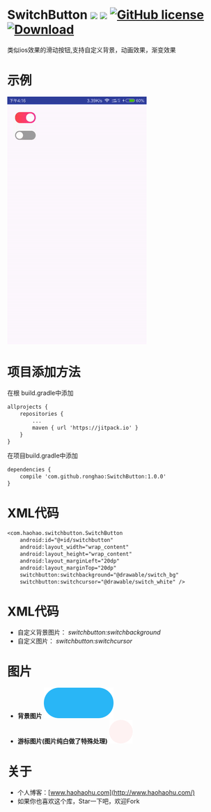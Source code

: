 # SwitchButton [![](https://jitpack.io/v/ronghao/FrameAnimationView.svg)](https://jitpack.io/#ronghao/SwitchButton) [![](https://travis-ci.org/ronghao/SwitchButton.svg?branch=master)](https://travis-ci.org/ronghao/SwitchButton)  [![GitHub license](https://img.shields.io/badge/license-Apache%202-blue.svg)](https://raw.githubusercontent.com/ronghao/CacheManage/master/LICENSE) [ ![Download](https://api.bintray.com/packages/haohao/maven/SwitchButton/images/download.svg?version=1.0.0) ](https://bintray.com/haohao/maven/SwitchButton/1.0.0/link)
类似ios效果的滑动按钮,支持自定义背景，动画效果，渐变效果

# 示例
![例子](docs/show.gif)


# 项目添加方法
在根 build.gradle中添加

	allprojects {
		repositories {
			...
			maven { url 'https://jitpack.io' }
		}
	}
在项目build.gradle中添加

	dependencies {
	    compile 'com.github.ronghao:SwitchButton:1.0.0'
	}

# XML代码
    <com.haohao.switchbutton.SwitchButton
        android:id="@+id/switchbutton"
        android:layout_width="wrap_content"
        android:layout_height="wrap_content"
        android:layout_marginLeft="20dp"
        android:layout_marginTop="20dp"
        switchbutton:switchbackground="@drawable/switch_bg"
        switchbutton:switchcursor="@drawable/switch_white" />

# XML代码
+ 自定义背景图片：  *switchbutton:switchbackground*
+  自定义图片： *switchbutton:switchcursor*

# 图片
+ **背景图片**   ![例子](docs/switch_bg.png)
+  **游标图片(图片纯白做了特殊处理)**  ![例子](docs/switch_white.png)

# 关于
+ 个人博客：[www.haohaohu.com](http://www.haohaohu.com/)
+ 如果你也喜欢这个库，Star一下吧，欢迎Fork